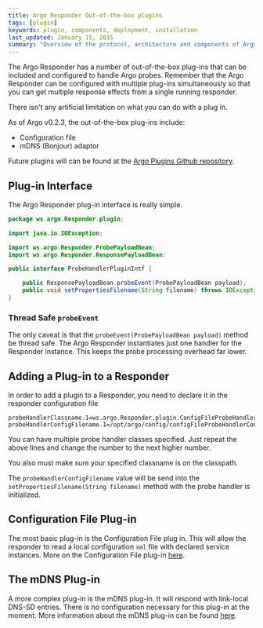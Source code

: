 ```yaml
---
title: Argo Responder Out-of-the-box plugins
tags: [plugin]
keywords: plugin, components, deployment, installation
last_updated: January 15, 2015
summary: "Overview of the protocol, architecture and components of Argo"
---
```



The Argo Responder has a number of out-of-the-box plug-ins that can be included and configured to handle Argo probes.  Remember that the Argo Responder can be configured with multiple plug-ins simultaneously so that you can get multiple response effects from a single running responder.

There isn't any artificial limitation on what you can do with a plug in.


As of Argo v0.2.3, the out-of-the-box plug-ins include:

* Configuration file
* mDNS (Bonjour) adaptor

Future plugins will can be found at the [Argo Plugins Github repository](https://github.com/argoPlugins).

## Plug-in Interface

The Argo Responder plug-in interface is really simple.

```java
package ws.argo.Responder.plugin;

import java.io.IOException;

import ws.argo.Responder.ProbePayloadBean;
import ws.argo.Responder.ResponsePayloadBean;

public interface ProbeHandlerPluginIntf {

	public ResponsePayloadBean probeEvent(ProbePayloadBean payload);
	public void setPropertiesFilename(String filename) throws IOException;
}
```
### Thread Safe `probeEvent`

The only caveat is that the `probeEvent(ProbePayloadBean payload)` method be thread safe.  The Argo Responder instantiates just one handler for the Responder instance.  This keeps the probe processing overhead far lower.

## Adding a Plug-in to a Responder

In order to add a plugin to a Responder, you need to declare it in the responder configuration file

```
probeHandlerClassname.1=ws.argo.Responder.plugin.ConfigFileProbeHandlerPluginImpl
probeHandlerConfigFilename.1=/opt/argo/config/configFileProbeHandlerConfig.prop
```
You can have multiple probe handler classes specified.  Just repeat the above lines and change the number to the next higher number.

You also must make sure your specified classname is on the classpath.

The `probeHandlerConfigFilename` value will be send into the `setPropertiesFilename(String filename)` method with the probe handler is initialized.

## Configuration File Plug-in

The most basic plug-in is the Configuration File plug in.  This will allow the responder to read a local configuration `xml` file with declared service instances.  More on the Configuration File plug-in [here]().

## The mDNS Plug-in

A more complex plug-in is the mDNS plug-in.  It will respond with link-local DNS-SD entries.  There is no configuration necessary for this plug-in at the moment.  More information about the mDNS plug-in can be found [here]().
